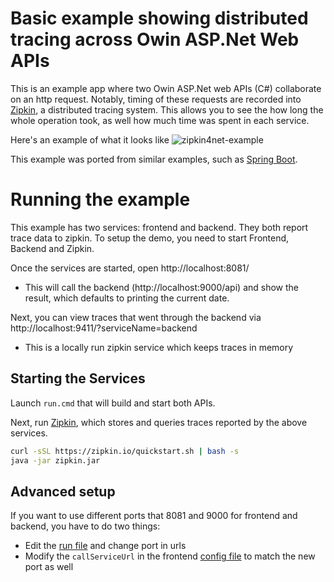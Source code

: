 # Basic example showing distributed tracing across Owin ASP.Net Web APIs
This is an example app where two Owin ASP.Net web APIs (C#) collaborate on an http request. Notably, timing of these requests are recorded into [Zipkin](https://zipkin.io/), a distributed tracing system. This allows you to see the how long the whole operation took, as well how much time was spent in each service.

Here's an example of what it looks like
![zipkin4net-example](https://files.gitter.im/criteo/zipkin4net/o1To/zipkin4net-example.png)

This example was ported from similar examples, such as [Spring Boot](https://github.com/openzipkin/sleuth-webmvc-example).

# Running the example
This example has two services: frontend and backend. They both report trace data to zipkin. To setup the demo, you need to start Frontend, Backend and Zipkin.

Once the services are started, open http://localhost:8081/
* This will call the backend (http://localhost:9000/api) and show the result, which defaults to printing the current date.

Next, you can view traces that went through the backend via http://localhost:9411/?serviceName=backend
* This is a locally run zipkin service which keeps traces in memory

## Starting the Services

Launch `run.cmd` that will build and start both APIs.

Next, run [Zipkin](https://zipkin.io/), which stores and queries traces reported by the above services.

```bash
curl -sSL https://zipkin.io/quickstart.sh | bash -s
java -jar zipkin.jar
```

## Advanced setup

If you want to use different ports that 8081 and 9000 for frontend and backend, you have to do two things:
* Edit the [run file](run.cmd) and change port in urls
* Modify the `callServiceUrl` in the frontend [config file](frontend/App.config) to match the new port as well
